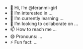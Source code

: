 - 👋 Hi, I’m @feranmi-girl
- 👀 I’m interested in ...
- 🌱 I’m currently learning ...
- 💞️ I’m looking to collaborate on ...
- 📫 How to reach me ...
- 😄 Pronouns: ...
- ⚡ Fun fact: ...

<!---
feranmi-girl/feranmi-girl is a ✨ special ✨ repository because its `README.md` (this file) appears on your GitHub profile.
You can click the Preview link to take a look at your changes.
--->
